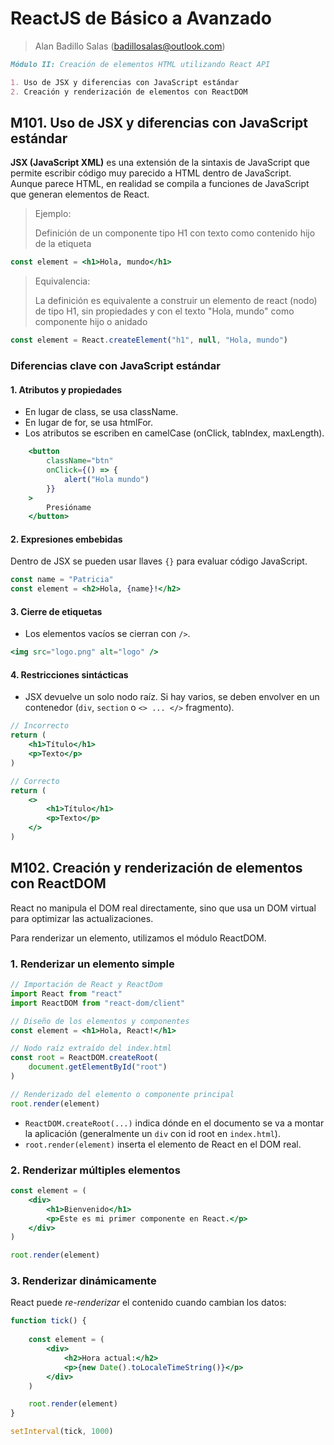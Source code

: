 # ReactJS de Básico a Avanzado

> Alan Badillo Salas (badillosalas@outlook.com)

```markdown
Módulo II: Creación de elementos HTML utilizando React API

1. Uso de JSX y diferencias con JavaScript estándar
2. Creación y renderización de elementos con ReactDOM
```
## M101. Uso de JSX y diferencias con JavaScript estándar

**JSX (JavaScript XML)** es una extensión de la sintaxis de JavaScript que permite escribir código muy parecido a HTML dentro de JavaScript. Aunque parece HTML, en realidad se compila a funciones de JavaScript que generan elementos de React.

> Ejemplo: 
> 
> Definición de un componente tipo H1
> con texto como contenido hijo de la etiqueta

```jsx
const element = <h1>Hola, mundo</h1>
```

> Equivalencia:
>
> La definición es equivalente a construir un elemento de react (nodo) de tipo H1, sin propiedades y con el texto "Hola, mundo" como componente hijo o anidado

```jsx
const element = React.createElement("h1", null, "Hola, mundo")
```

### Diferencias clave con JavaScript estándar

#### 1. Atributos y propiedades

* En lugar de class, se usa className.
* En lugar de for, se usa htmlFor.
* Los atributos se escriben en camelCase (onClick, tabIndex, maxLength).

```jsx
    <button 
        className="btn" 
        onClick={() => {
            alert("Hola mundo")
        }}
    >
        Presióname
    </button>
```

#### 2.	Expresiones embebidas

Dentro de JSX se pueden usar llaves `{}` para evaluar código JavaScript.

```jsx
const name = "Patricia"
const element = <h2>Hola, {name}!</h2>
```

#### 3.	Cierre de etiquetas

* Los elementos vacíos se cierran con `/>`.

```jsx
<img src="logo.png" alt="logo" />
```

#### 4.	Restricciones sintácticas

* JSX devuelve un solo nodo raíz. Si hay varios, se deben envolver en un contenedor (`div`, `section` o `<> ... </>` fragmento).

```jsx
// Incorrecto
return (
    <h1>Título</h1>
    <p>Texto</p>
)

// Correcto
return (
    <>
        <h1>Título</h1>
        <p>Texto</p>
    </>
)
```

## M102. Creación y renderización de elementos con ReactDOM

React no manipula el DOM real directamente, sino que usa un DOM virtual para optimizar las actualizaciones.

Para renderizar un elemento, utilizamos el módulo ReactDOM.

### 1. Renderizar un elemento simple

```jsx
// Importación de React y ReactDom
import React from "react"
import ReactDOM from "react-dom/client"

// Diseño de los elementos y componentes
const element = <h1>Hola, React!</h1>

// Nodo raíz extraído del index.html
const root = ReactDOM.createRoot(
    document.getElementById("root")
)

// Renderizado del elemento o componente principal
root.render(element)
```

* `ReactDOM.createRoot(...)` indica dónde en el documento se va a montar la aplicación (generalmente un `div` con id root en `index.html`).
* `root.render(element)` inserta el elemento de React en el DOM real.

### 2. Renderizar múltiples elementos

```jsx
const element = (
    <div>
        <h1>Bienvenido</h1>
        <p>Este es mi primer componente en React.</p>
    </div>
)

root.render(element)
```

### 3. Renderizar dinámicamente

React puede *re-renderizar* el contenido cuando cambian los datos:

```jsx
function tick() {
    
    const element = (
        <div>
            <h2>Hora actual:</h2>
            <p>{new Date().toLocaleTimeString()}</p>
        </div>
    )

    root.render(element)
}

setInterval(tick, 1000)
```